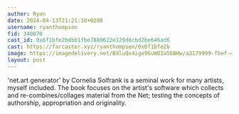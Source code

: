 ```yaml
---
author: Ryan
date: 2024-04-13T21:21:10+0200
username: ryanthompson
fid: 340870
cast_id: 0x6f1bfe2bdbb1fbe7880622e129d8cbd2be646ad6
cast: https://farcaster.xyz/ryanthompson/0x6f1bfe2b
image: https://imagedelivery.net/BXluQx4ige9GuW0Ia56BHw/a3179999-fbef-4175-faed-aaa0e1d8f600/original
layout: post
---
```


'net.art generator' by Cornelia Solfrank is a seminal work for many artists, myself included. The book focuses on the artist's software which collects and re-combines/collages material from the Net; testing the concepts of authorship, appropriation and originality.

<img src='https://imagedelivery.net/BXluQx4ige9GuW0Ia56BHw/a3179999-fbef-4175-faed-aaa0e1d8f600/original' alt='' referrerpolicy='no-referrer'/>
<img src='https://imagedelivery.net/BXluQx4ige9GuW0Ia56BHw/235714b2-3ec7-4fda-3226-1e0b9d588900/original' alt='' referrerpolicy='no-referrer'/>

